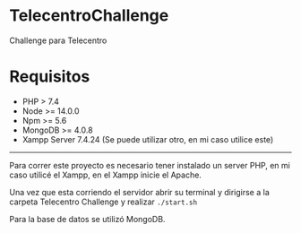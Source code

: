 # TelecentroChallenge

Challenge para Telecentro

<h1>Requisitos</h1>

<ul>
    <li>
        PHP > 7.4
    </li>
    <li>
        Node >= 14.0.0 
    </li>
    <li>
        Npm >= 5.6
    </li>
    <li>
        MongoDB >= 4.0.8
    </li>
    <li>
        Xampp Server 7.4.24 (Se puede utilizar otro, en mi caso utilice este)
    </li>
</ul>
<hr/>

Para correr este proyecto es necesario tener instalado un server PHP, en mi caso utilicé el Xampp, en el Xampp inicie el Apache. 

Una vez que esta corriendo el servidor abrir su terminal y dirigirse a la carpeta Telecentro Challenge y realizar <code>./start.sh</code>

Para la base de datos se utilizó MongoDB.
